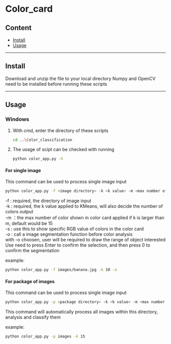 # Color_card

## Content
* [Install](#install)
* [Usage](#usage)

 <hr>

## Install
Download and unzip the file to your local directory
Numpy and OpenCV need to be installed before running these scripts

 <hr>

## Usage
### Windows
1. With cmd, enter the directory of these scripts
   ```sh
   cd ..\Color_classification
   ```
2. The usage of scipt can be checked with running
   ```sh
   python color_app.py -h
   ```
#### For single image
This command can be used to process single image input
```sh
python color_app.py -f <image directory> -k <k value> -m <max number of colors in card> -s -o
```
-f : required, the directory of image input  
-k : required, the k value applied to KMeans, will also decide the number of colors output  
-m ：the max number of color shown in color card applied if k is larger than m, default would be 15  
-s : use this to show specific RGB value of colors in the color card  
-o : call a image segmentation function before color analysis  
     with -o choosen, user will be required to draw the range of object interested  
     Use need to press Enter to confirm the selection, and then press 0 to confirm the segmentation  

example:
```sh
python color_app.py -f images/banana.jpg -k 10 -o
```  

#### For package of images
This command can be used to process single image input
```sh
python color_app.py -p <package directory> -k <k value> -m <max number of colors in card> -s
```
This command will automatically process all images within this directory, analysis and classify them

example:
```sh
python color_app.py -p images -k 15
```


 
